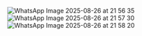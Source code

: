![WhatsApp Image 2025-08-26 at 21 56 35](https://github.com/user-attachments/assets/4a573ad9-566f-4ea2-907d-781505fa4f0a)
![WhatsApp Image 2025-08-26 at 21 57 30](https://github.com/user-attachments/assets/f4fd7f30-3e91-41da-aadc-9b4bb64b4e4a)
![WhatsApp Image 2025-08-26 at 21 58 20](https://github.com/user-attachments/assets/cecf77ef-c53e-4b6a-a9b2-9cb92532fe20)
